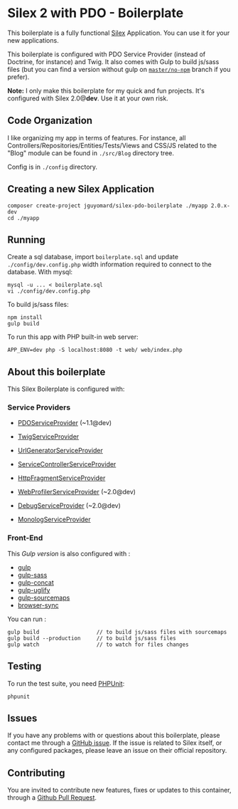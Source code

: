 # Silex 2 with PDO - Boilerplate

This boilerplate is a fully functional [Silex](http://silex.sensiolabs.org/) Application. You can use it for your new applications.

This boilerplate is configured with PDO Service Provider (instead of Doctrine, for instance) and Twig.
It also comes with Gulp to build js/sass files (but you can find a version without gulp on [`master/no-npm`](https://github.com/jguyomard/silex-pdo-boilerplate/tree/master/no-npm) branch if you prefer).


**Note:** I only make this boilerplate for my quick and fun projects.
It's configured with Silex 2.0@**dev**. Use it at your own risk.

## Code Organization

I like organizing my app in terms of features.
For instance, all Controllers/Repositories/Entities/Tests/Views and CSS/JS related to the "Blog" module can be found in `./src/Blog` directory tree.

Config is in `./config` directory.

## Creating a new Silex Application

```
composer create-project jguyomard/silex-pdo-boilerplate ./myapp 2.0.x-dev
cd ./myapp
```

## Running

Create a sql database, import `boilerplate.sql` and update `./config/dev.config.php` width information required to connect to the database. With mysql:
```
mysql -u ... < boilerplate.sql
vi ./config/dev.config.php
```

To build js/sass files:
```
npm install
gulp build
```

To run this app with PHP built-in web server:
```
APP_ENV=dev php -S localhost:8080 -t web/ web/index.php
```

## About this boilerplate

This Silex Boilerplate is configured with:

### Service Providers

* [PDOServiceProvider](https://github.com/csanquer/PdoServiceProvider) (~1.1@dev)

* [TwigServiceProvider](http://silex.sensiolabs.org/doc/providers/twig.html)
* [UrlGeneratorServiceProvider](http://silex.sensiolabs.org/doc/providers/url_generator.html)
* [ServiceControllerServiceProvider](http://silex.sensiolabs.org/doc/providers/service_controller.html)
* [HttpFragmentServiceProvider](http://silex.sensiolabs.org/doc/providers/http_fragment.html)

* [WebProfilerServiceProvider](https://github.com/silexphp/Silex-WebProfiler) (~2.0@dev)
* [DebugServiceProvider](https://github.com/jeromemacias/Silex-Debug) (~2.0@dev)
* [MonologServiceProvider](http://silex.sensiolabs.org/doc/providers/monolog.html)


### Front-End

This *Gulp version* is also configured with :

* [gulp](https://www.npmjs.com/package/gulp)
* [gulp-sass](https://www.npmjs.com/package/gulp-sass)
* [gulp-concat](https://www.npmjs.com/package/gulp-concat)
* [gulp-uglify](https://www.npmjs.com/package/gulp-uglify)
* [gulp-sourcemaps](https://www.npmjs.com/package/gulp-sourcemaps)
* [browser-sync](https://www.npmjs.com/package/browser-sync)

You can run :

```
gulp build                  // to build js/sass files with sourcemaps
gulp build --production     // to build js/sass files
gulp watch                  // to watch for files changes
```

## Testing

To run the test suite, you need [PHPUnit](https://phpunit.de/):

```
phpunit
```

## Issues

If you have any problems with or questions about this boilerplate, please contact me through a [GitHub issue](https://github.com/jguyomard/silex-pdo-boilerplate/issues).
If the issue is related to Silex itself, or any configured packages, please leave an issue on their official repository.


## Contributing

You are invited to contribute new features, fixes or updates to this container, through a [Github Pull Request](https://github.com/jguyomard/silex-pdo-boilerplate/pulls).
